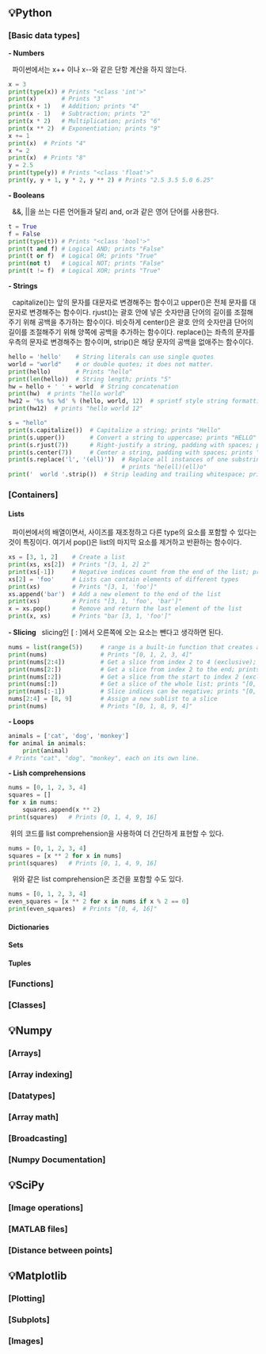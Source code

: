 ## 💡Python
### [Basic data types]
<b>- Numbers</b>  

&nbsp; 파이썬에서는 x++ 이나 x--와 같은 단항 계산을 하지 않는다.    
```python
x = 3
print(type(x)) # Prints "<class 'int'>"
print(x)       # Prints "3"
print(x + 1)   # Addition; prints "4"
print(x - 1)   # Subtraction; prints "2"
print(x * 2)   # Multiplication; prints "6"
print(x ** 2)  # Exponentiation; prints "9"
x += 1
print(x)  # Prints "4"
x *= 2
print(x)  # Prints "8"
y = 2.5
print(type(y)) # Prints "<class 'float'>"
print(y, y + 1, y * 2, y ** 2) # Prints "2.5 3.5 5.0 6.25"
```

<b>- Booleans </b>  

&nbsp; &&, ||을 쓰는 다른 언어들과 달리 and, or과 같은 영어 단어를 사용한다. 
```python
t = True
f = False
print(type(t)) # Prints "<class 'bool'>"
print(t and f) # Logical AND; prints "False"
print(t or f)  # Logical OR; prints "True"
print(not t)   # Logical NOT; prints "False"
print(t != f)  # Logical XOR; prints "True"
```
<b>- Strings </b>  

&nbsp; capitalize()는 앞의 문자를 대문자로 변경해주는 함수이고 upper()은 전체 문자를 대문자로 변경해주는 함수이다. rjust()는 괄호 안에 넣은 숫자만큼 단어의 길이를 조절해주기 위해 공백을 추가하는 함수이다. 비슷하게 center()은 괄호 안의 숫자만큼 단어의 길이를 조절해주기 위해 양쪽에 공백을 추가하는 함수이다. replace()는 좌측의 문자를 우측의 문자로 변경해주는 함수이며, strip()은 해당 문자의 공백을 없애주는 함수이다.

```python
hello = 'hello'    # String literals can use single quotes
world = "world"    # or double quotes; it does not matter.
print(hello)       # Prints "hello"
print(len(hello))  # String length; prints "5"
hw = hello + ' ' + world  # String concatenation
print(hw)  # prints "hello world"
hw12 = '%s %s %d' % (hello, world, 12)  # sprintf style string formatting
print(hw12)  # prints "hello world 12"

s = "hello"
print(s.capitalize())  # Capitalize a string; prints "Hello"
print(s.upper())       # Convert a string to uppercase; prints "HELLO"
print(s.rjust(7))      # Right-justify a string, padding with spaces; prints "  hello"
print(s.center(7))     # Center a string, padding with spaces; prints " hello "
print(s.replace('l', '(ell)'))  # Replace all instances of one substring with another;
                                # prints "he(ell)(ell)o"
print('  world '.strip())  # Strip leading and trailing whitespace; prints "world"
```

### [Containers]
#### Lists
&nbsp; 파이썬에서의 배열이면서, 사이즈를 재조정하고 다른 type의 요소를 포함할 수 있다는 것이 특징이다. 여기서 pop()은 list의 마지막 요소를 제거하고 반환하는 함수이다. 
```python
xs = [3, 1, 2]    # Create a list
print(xs, xs[2])  # Prints "[3, 1, 2] 2"
print(xs[-1])     # Negative indices count from the end of the list; prints "2"
xs[2] = 'foo'     # Lists can contain elements of different types
print(xs)         # Prints "[3, 1, 'foo']"
xs.append('bar')  # Add a new element to the end of the list
print(xs)         # Prints "[3, 1, 'foo', 'bar']"
x = xs.pop()      # Remove and return the last element of the list
print(x, xs)      # Prints "bar [3, 1, 'foo']"
```
<b>- Slicing </b> 
&nbsp; slicing인 [ : ]에서 오른쪽에 오는 요소는 뺀다고 생각하면 된다. 
```python
nums = list(range(5))     # range is a built-in function that creates a list of integers
print(nums)               # Prints "[0, 1, 2, 3, 4]"
print(nums[2:4])          # Get a slice from index 2 to 4 (exclusive); prints "[2, 3]"
print(nums[2:])           # Get a slice from index 2 to the end; prints "[2, 3, 4]"
print(nums[:2])           # Get a slice from the start to index 2 (exclusive); prints "[0, 1]"
print(nums[:])            # Get a slice of the whole list; prints "[0, 1, 2, 3, 4]"
print(nums[:-1])          # Slice indices can be negative; prints "[0, 1, 2, 3]"
nums[2:4] = [8, 9]        # Assign a new sublist to a slice
print(nums)               # Prints "[0, 1, 8, 9, 4]"
```

<b>- Loops </b> 
```python
animals = ['cat', 'dog', 'monkey']
for animal in animals:
    print(animal)
# Prints "cat", "dog", "monkey", each on its own line.
```

<b>- Lish comprehensions </b>

```python
nums = [0, 1, 2, 3, 4]
squares = []
for x in nums:
    squares.append(x ** 2)
print(squares)   # Prints [0, 1, 4, 9, 16]
``` 
 &nbsp;위의 코드를 list comprehension을 사용하여 더 간단하게 표현할 수 있다.
```python
nums = [0, 1, 2, 3, 4]
squares = [x ** 2 for x in nums]
print(squares)   # Prints [0, 1, 4, 9, 16]
```
&nbsp; 위와 같은 list comprehension은 조건을 포함할 수도 있다. 
```python
nums = [0, 1, 2, 3, 4]
even_squares = [x ** 2 for x in nums if x % 2 == 0]
print(even_squares)  # Prints "[0, 4, 16]"
```


#### Dictionaries

#### Sets

#### Tuples


### [Functions]

### [Classes]


## 💡Numpy

### [Arrays]

### [Array indexing]

### [Datatypes]

### [Array math]

### [Broadcasting]

### [Numpy Documentation]


## 💡SciPy

### [Image operations]

### [MATLAB files]

### [Distance between points]



## 💡Matplotlib

### [Plotting]

### [Subplots]

### [Images]



